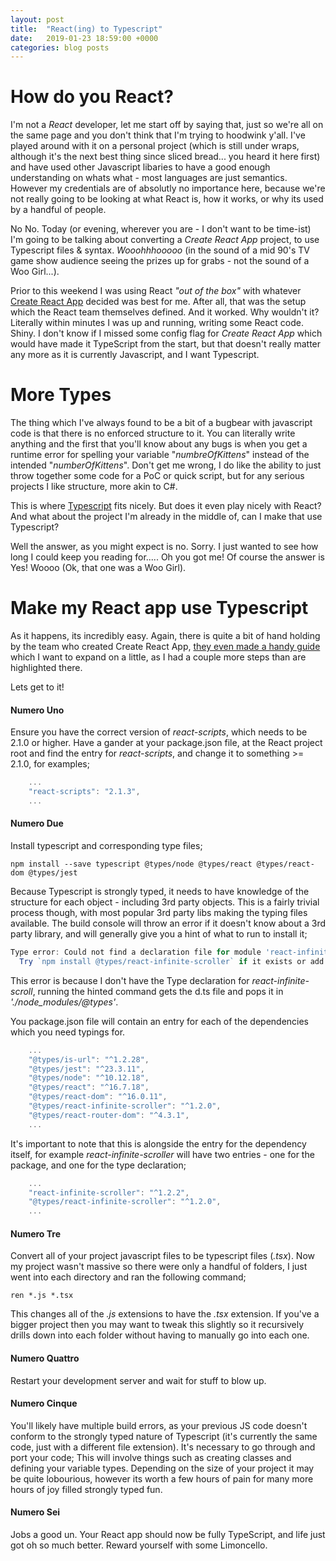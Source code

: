 ```yaml
---
layout: post
title:  "React(ing) to Typescript"
date:   2019-01-23 18:59:00 +0000
categories: blog posts
---
```


# How do you React?

I'm not a _React_ developer, let me start off by saying that, just so we're all on the same page and you don't think that I'm trying to hoodwink y'all. I've played around with it on a personal project (which is still under wraps, although it's the next best thing since sliced bread... you heard it here first) and have used other Javascript libaries to have a good enough understanding on whats what - most languages are just semantics. However my credentials are of absolutly no importance here, because we're not really going to be looking at what React is, how it works, or why its used by a handful of people.

No No. Today (or evening, wherever you are - I don't want to be time-ist) I'm going to be talking about converting a _Create React App_ project, to use Typescript files & syntax. _Wooohhhooooo_ (in the sound of a mid 90's TV game show audience seeing the prizes up for grabs - not the sound of a Woo Girl...).

Prior to this weekend I was using React _"out of the box"_ with whatever [Create React App](https://reactjs.org/docs/create-a-new-react-app.html) decided was best for me. After all, that was the setup which the React team themselves defined. And it worked. Why wouldn't it? Literally within minutes I was up and running, writing some React code. Shiny. I don't know if I missed some config flag for _Create React App_ which would have made it TypeScript from the start, but that doesn't really matter any more as it is currently Javascript, and I want Typescript.


# More Types

The thing which I've always found to be a bit of a bugbear with javascript code is that there is no enforced structure to it. You can literally write anything and the first that you'll know about any bugs is when you get a runtime error for spelling your variable "_numbreOfKittens_" instead of the intended "_numberOfKittens_". Don't get me wrong, I do like the ability to just throw together some code for a PoC or quick script, but for any serious projects I like structure, more akin to C#. 

This is where [Typescript](https://www.typescriptlang.org/) fits nicely. But does it even play nicely with React? And what about the project I'm already in the middle of, can I make that use Typescript?

Well the answer, as you might expect is no. Sorry. I just wanted to see how long I could keep you reading for..... Oh you got me! Of course the answer is Yes! Woooo (Ok, that one was a Woo Girl).


# Make my React app use Typescript
As it happens, its incredibly easy. Again, there is quite a bit of hand holding by the team who created Create React App, [they even made a handy guide](https://facebook.github.io/create-react-app/docs/adding-typescript) which I want to expand on a little, as I had a couple more steps than are highlighted there.


Lets get to it!

#### Numero Uno

Ensure you have the correct version of _react-scripts_, which needs to be 2.1.0 or higher. Have a gander at your package.json file, at the React project root and find the entry for _react-scripts_, and change it to something >= 2.1.0, for examples;

```javascript 
    ...
    "react-scripts": "2.1.3",
    ...
```

#### Numero Due

Install typescript and corresponding type files;

```
npm install --save typescript @types/node @types/react @types/react-dom @types/jest
```

Because Typescript is strongly typed, it needs to have knowledge of the structure for each object - including 3rd party objects. This is a fairly trivial process though, with most popular 3rd party libs making the typing files available. The build console will throw an error if it doesn't know about a 3rd party library, and will generally give you a hint of what to run to install it;

```javascript
Type error: Could not find a declaration file for module 'react-infinite-scroller'. './node_modules/react-infinite-scroller/index.js' implicitly has an 'any' type.
  Try `npm install @types/react-infinite-scroller` if it exists or add a new declaration (.d.ts) file containing `declare module 'react-infinite-scroller';`  TS7016
```

This error is because I don't have the Type declaration for _react-infinite-scroll_, running the hinted command gets the d.ts file and pops it in _'./node_modules/@types'_.

You package.json file will contain an entry for each of the dependencies which you need typings for.

```javascript
    ...
    "@types/is-url": "^1.2.28",
    "@types/jest": "^23.3.11",
    "@types/node": "^10.12.18",
    "@types/react": "^16.7.18",
    "@types/react-dom": "^16.0.11",
    "@types/react-infinite-scroller": "^1.2.0",
    "@types/react-router-dom": "^4.3.1",
    ...
```

It's important to note that this is alongside the entry for the dependency itself, for example _react-infinite-scroller_ will have two entries - one for the package, and one for the type declaration;

```javascript
    ...
    "react-infinite-scroller": "^1.2.2",
    "@types/react-infinite-scroller": "^1.2.0",
    ...
```



#### Numero Tre

Convert all of your project javascript files to be typescript files (_.tsx_). Now my project wasn't massive so there were only a handful of folders, I just went into each directory and ran the following command;

```
ren *.js *.tsx
```

This changes all of the _.js_ extensions to have the _.tsx_ extension. If you've a bigger project then you may want to tweak this slightly so it recursively drills down into each folder without having to manually go into each one.

#### Numero Quattro

Restart your development server and wait for stuff to blow up.


#### Numero Cinque
You'll likely have multiple build errors, as your previous JS code doesn't conform to the strongly typed nature of Typescript (it's currently the same code, just with a different file extension). It's necessary to go through and port your code; This will involve things such as creating classes and defining your variable types. Depending on the size of your project it may be quite lobourious, however its worth a few hours of pain for many more hours of joy filled strongly typed fun.


#### Numero Sei

Jobs a good un. Your React app should now be fully TypeScript, and life just got oh so much better. Reward yourself with some Limoncello.